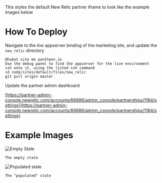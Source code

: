 This styles the default New Relic partner iframe to look like the example images below

How To Deploy
=============
Navigate to the _live_ appserver binding of the marketing site, and update the `new_relic` directory

```
@hubot site me pantheon.io
Use the debug panel to find the appserver for the live environment
ssh onto it, using the listed ssh command
cd code/sites/default/files/new_relic
git pull origin master
```

Update the partner admin dashboard

[https://partner-admin-console.newrelic.com/accounts/66686/admin_console/partnerships/1184/settings](https://partner-admin-console.newrelic.com/accounts/66686/admin_console/partnerships/1184/settings)

Example Images
==============
![Empty State](https://github.com/kimby77/newrelic-partner-iframe-css/blob/master/example_images/empty_state.png)

`The empty state`

![Populated state](https://github.com/kimby77/newrelic-partner-iframe-css/blob/master/example_images/populated_state.png)

`The "populated" state`
